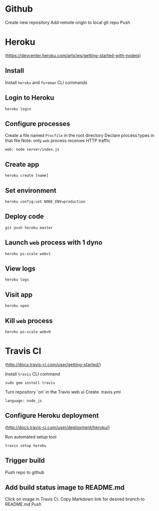# Github

Create new repository
Add remote origin to local git repo
Push


# Heroku
(https://devcenter.heroku.com/articles/getting-started-with-nodejs)

## Install
Install `heroku` and `foreman` CLI commands

## Login to Heroku

    heroku login

## Configure processes
Create a file named `Procfile` in the root directory
Declare process types in that file
Note: only `web` process receives HTTP traffic

    web: node server/index.js

## Create app

    heroku create [name]

## Set environment

    heroku config:set NODE_ENV=production

## Deploy code

    git push heroku master

## Launch `web` process with 1 dyno

    heroku ps:scale web=1

## View logs

    heroku logs

## Visit app

    heroku open

## Kill `web` process

    heroku ps:scale web=0


# Travis CI
(http://docs.travis-ci.com/user/getting-started/)

Install `travis` CLI command

    sudo gem install travis

Turn repository 'on' in the Travis web ui
Create .travis.yml

    language: node_js

## Configure Heroku deployment
(http://docs.travis-ci.com/user/deployment/heroku/)

Run automated setup tool

    travis setup heroku

## Trigger build
Push repo to github

## Add build status image to README.md
Click on image in Travis CI.
Copy Markdown link for desired branch to README.md
Push
